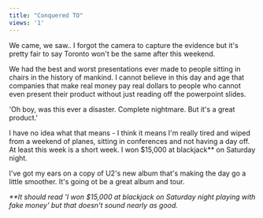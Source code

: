 ```yaml
---
title: "Conquered TO"
views: '1'
---
```

<p>We came, we saw..  I forgot the camera to capture the evidence but it's pretty fair to say Toronto won't be the same after this weekend.</p>
<p>We had the best and worst presentations ever made to people sitting in chairs in the history of mankind.  I cannot believe in this day and age that companies that make real money pay real dollars to people who cannot even present their product without just reading off the powerpoint slides.</p>
<p>'Oh boy, was this ever a disaster.  Complete nightmare.  But it's a great product.'</p>
<p>I have no idea what that means - I think it means I'm really tired and wiped from a weekend of planes, sitting in conferences and not having a day off.  At least this week is a short week.  I won $15,000 at blackjack** on Saturday night.</p>
<p>I've got my ears on a copy of U2's new album that's making the day go a little smoother.  It's going ot be a great album and tour.</p>
<p><i>**It should read 'I won $15,000 at blackjack on Saturday night playing with fake money' but that doesn't sound nearly as good.</i></p>
